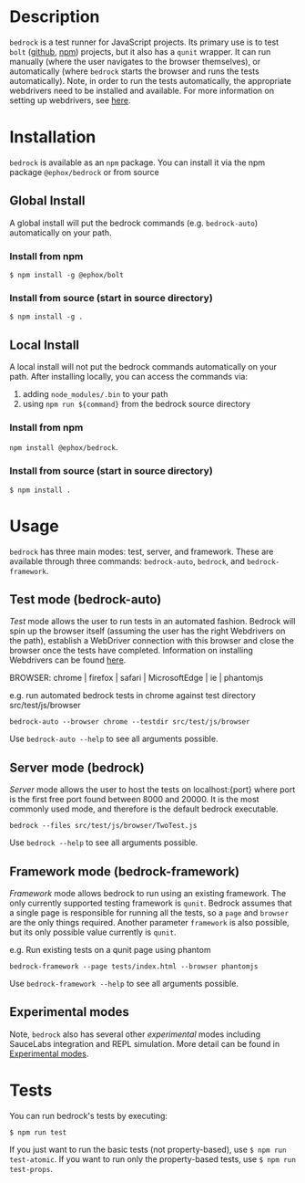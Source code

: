 # Description

`bedrock` is a test runner for JavaScript projects. Its primary use is to test `bolt` ([github](https://github.com/ephox/bolt), [npm](https://www.npmjs.com/package/@ephox/bolt)) projects, but it also has a `qunit` wrapper. It can run manually (where the user navigates to the browser themselves), or automatically (where `bedrock` starts the browser and runs the tests automatically). Note, in order to run the tests automatically, the appropriate webdrivers need to be installed and available. For more information on setting up webdrivers, see [here](https://www.npmjs.com/package/selenium-webdriver).

# Installation

`bedrock` is available as an `npm` package. You can install it via the npm package `@ephox/bedrock` or from source

## Global Install

A global install will put the bedrock commands (e.g. `bedrock-auto`) automatically on your path.

### Install from npm

`$ npm install -g @ephox/bolt`

### Install from source (start in source directory)

`$ npm install -g .`



## Local Install

A local install will not put the bedrock commands automatically on your path. After installing locally, you can access the commands via:

1. adding `node_modules/.bin` to your path
2. using `npm run ${command}` from the bedrock source directory

### Install from npm

`npm install @ephox/bedrock`.

### Install from source (start in source directory)

`$ npm install .`


# Usage

`bedrock` has three main modes: test, server, and framework. These are available through three commands: `bedrock-auto`, `bedrock`, and `bedrock-framework`.

## Test mode (bedrock-auto)

*Test* mode allows the user to run tests in an automated fashion. Bedrock will spin up the browser itself (assuming the user has the right Webdrivers on the path), establish a WebDriver connection with this browser and close the browser once the tests have completed. Information on installing Webdrivers can be found [here](https://www.npmjs.com/package/selenium-webdriver).

BROWSER: chrome | firefox | safari | MicrosoftEdge | ie | phantomjs

e.g. run automated bedrock tests in chrome against test directory src/test/js/browser

`bedrock-auto --browser chrome --testdir src/test/js/browser`

Use `bedrock-auto --help` to see all arguments possible.

## Server mode (bedrock)

*Server* mode allows the user to host the tests on localhost:{port} where port is the first free port found between 8000 and 20000. It is the most commonly used mode, and therefore is the default bedrock executable.

`bedrock --files src/test/js/browser/TwoTest.js`

Use `bedrock --help` to see all arguments possible.

## Framework mode (bedrock-framework)

*Framework* mode allows bedrock to run using an existing framework. The only currently supported testing framework is `qunit`. Bedrock assumes that a single page is responsible for running all the tests, so a `page` and `browser` are the only things required. Another parameter `framework` is also possible, but its only possible value currently is `qunit`.

e.g. Run existing tests on a qunit page using phantom

`bedrock-framework --page tests/index.html --browser phantomjs`

Use `bedrock-framework --help` to see all arguments possible.


## Experimental modes

Note, `bedrock` also has several other *experimental* modes including SauceLabs integration and REPL simulation. More detail can be found in [Experimental modes](doc/experimental_modes.md).

# Tests

You can run bedrock's tests by executing:

`$ npm run test`

If you just want to run the basic tests (not property-based), use `$ npm run test-atomic`. If you want to run only the property-based tests, use `$ npm run test-props`.
